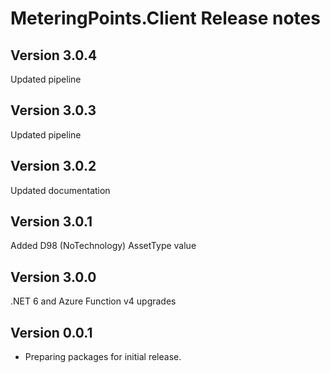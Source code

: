 # MeteringPoints.Client Release notes

## Version 3.0.4

Updated pipeline

## Version 3.0.3

Updated pipeline

## Version 3.0.2

Updated documentation

## Version 3.0.1

Added D98 (NoTechnology) AssetType value

## Version 3.0.0

.NET 6 and Azure Function v4 upgrades

## Version 0.0.1

- Preparing packages for initial release.
